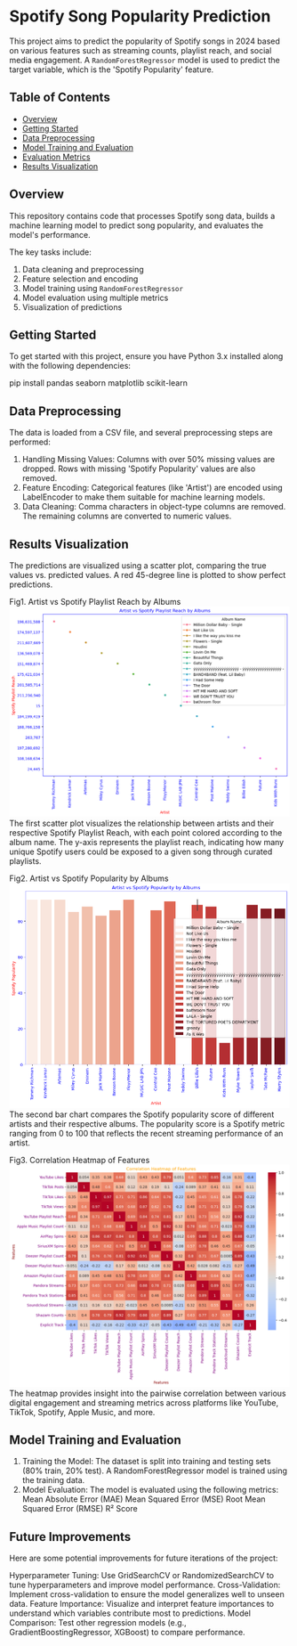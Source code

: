 # Spotify Song Popularity Prediction

This project aims to predict the popularity of Spotify songs in 2024 based on various features such as streaming counts, playlist reach, and social media engagement. A `RandomForestRegressor` model is used to predict the target variable, which is the 'Spotify Popularity' feature.

## Table of Contents

- [Overview](#overview)
- [Getting Started](#getting-started)
- [Data Preprocessing](#data-preprocessing)
- [Model Training and Evaluation](#model-training-and-evaluation)
- [Evaluation Metrics](#evaluation-metrics)
- [Results Visualization](#results-visualization)


## Overview

This repository contains code that processes Spotify song data, builds a machine learning model to predict song popularity, and evaluates the model's performance.

The key tasks include:
1. Data cleaning and preprocessing
2. Feature selection and encoding
3. Model training using `RandomForestRegressor`
4. Model evaluation using multiple metrics
5. Visualization of predictions

## Getting Started

To get started with this project, ensure you have Python 3.x installed along with the following dependencies:

pip install pandas seaborn matplotlib scikit-learn

## Data Preprocessing
The data is loaded from a CSV file, and several preprocessing steps are performed:

1. Handling Missing Values:
Columns with over 50% missing values are dropped.
Rows with missing 'Spotify Popularity' values are also removed.
2. Feature Encoding:
Categorical features (like 'Artist') are encoded using LabelEncoder to make them suitable for machine learning models.
3. Data Cleaning:
Comma characters in object-type columns are removed.
The remaining columns are converted to numeric values.

## Results Visualization
The predictions are visualized using a scatter plot, comparing the true values vs. predicted values. A red 45-degree line is plotted to show perfect predictions.

Fig1. Artist vs Spotify Playlist Reach by Albums
![Artist vs Spotify Playlist Reach by Albums](results/Artist%20vs%20Spotify%20Playlist%20Reach%20by%20Albums.png)
The first scatter plot visualizes the relationship between artists and their respective Spotify Playlist Reach, with each point colored according to the album name. The y-axis represents the playlist reach, indicating how many unique Spotify users could be exposed to a given song through curated playlists.

Fig2. Artist vs Spotify Popularity by Albums
![Artist vs Spotify Popularity by Albums](results/Artist%20vs%20Spotify%20Popularity%20by%20Albums.png)
The second bar chart compares the Spotify popularity score of different artists and their respective albums. The popularity score is a Spotify metric ranging from 0 to 100 that reflects the recent streaming performance of an artist.

Fig3. Correlation Heatmap of Features
![Correlation Heatmap of Features](results/Correlation%20Heatmap%20of%20Features.png)
The heatmap provides insight into the pairwise correlation between various digital engagement and streaming metrics across platforms like YouTube, TikTok, Spotify, Apple Music, and more.

## Model Training and Evaluation
1. Training the Model:
The dataset is split into training and testing sets (80% train, 20% test).
A RandomForestRegressor model is trained using the training data.
2. Model Evaluation:
The model is evaluated using the following metrics:
Mean Absolute Error (MAE)
Mean Squared Error (MSE)
Root Mean Squared Error (RMSE)
R² Score

## Future Improvements
Here are some potential improvements for future iterations of the project:

Hyperparameter Tuning: Use GridSearchCV or RandomizedSearchCV to tune hyperparameters and improve model performance.
Cross-Validation: Implement cross-validation to ensure the model generalizes well to unseen data.
Feature Importance: Visualize and interpret feature importances to understand which variables contribute most to predictions.
Model Comparison: Test other regression models (e.g., GradientBoostingRegressor, XGBoost) to compare performance.
